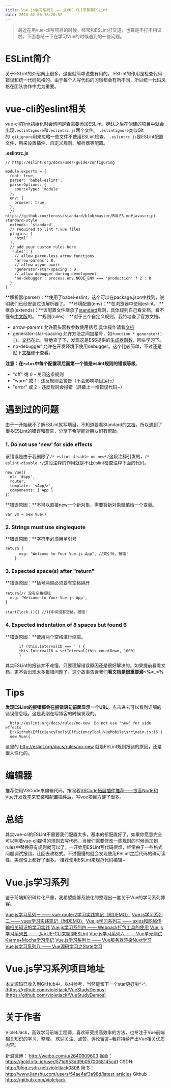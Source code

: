 ```yaml
---
title: Vue.js学习系列五 —— 从VUE-CLI来聊聊ESLint
date: 2018-02-06 16:20:52
---
```


> 最近在用vue-cli写项目的时候，经常和ESLint打交道，也算是不打不相识啦。下面总结一下在学习Vue的时候遇到的一些问题。

# ESLint简介
关于ESLint的介绍网上很多，这里就简单说些有用的。
ESLint的作用是检查代码错误和统一代码风格的。由于每个人写代码的习惯都会有所不同，所以统一代码风格在团队协作中尤为重要。

# vue-cli的eslint相关
vue-cli在init初始化时会询问是否需要添加ESLint，确认之后在创建的项目中就会出现`.eslintignore`和`.eslintrc.js`两个文件。
`.eslintignore`类似Git的`.gitignore`用来忽略一些文件不使用ESLint检查。
`.eslintrc.js`是ESLint配置文件，用来设置插件、自定义规则、解析器等配置。

**.eslintrc.js**
```
// http://eslint.org/docs/user-guide/configuring

module.exports = {
  root: true,
  parser: 'babel-eslint',
  parserOptions: {
    sourceType: 'module'
  },
  env: {
    browser: true,
  },
  // https://github.com/feross/standard/blob/master/RULES.md#javascript-standard-style
  extends: 'standard',
  // required to lint *.vue files
  plugins: [
    'html'
  ],
  // add your custom rules here
  'rules': {
    // allow paren-less arrow functions
    'arrow-parens': 0,
    // allow async-await
    'generator-star-spacing': 0,
    // allow debugger during development
    'no-debugger': process.env.NODE_ENV === 'production' ? 2 : 0
  }
}
```
**解析器(parser)：**使用了babel-eslint，这个可以在package.json中找到，说明我们已经安装过该解析器了。
**环境配置(env)：**在浏览器中使用eslint。
**继承(extends)：**该配置文件继承了[standard](https://github.com/feross/standard/blob/master/RULES.md#javascript-standard-style)规则，具体规则自己看文档，看不懂有[中文版](https://github.com/feross/standard/blob/master/docs/RULES-zhcn.md)的。
**规则(rules)：**对于三个自定义规则，我特地查了官方文档。
> 
* arrow-parems 允许箭头函数参数使用括号,具体操作请看[文档](http://eslint.org/docs/rules/arrow-parens)
* generator-star-spacing 允许方法之间加星号，如`function * generator() {}`。[文档](http://eslint.org/docs/rules/generator-star-spacing)在此。特地查了下，发现这是ES6提供的[生成器函数](https://imququ.com/post/generator-function-in-es6.html)，回头学习下。
* no-debugger' 允许在开发环境下使用debugger。这个比较简单，不过还是贴下[文档](http://eslint.org/docs/rules/no-debugger)便于查看。

**注意：**在`rules`中每个配置项后面第一个值是eslint规则的**错误等级**。
* "off" 或 0 - 关闭这条规则
* "warn" 或 1 - 违反规则会警告（不会影响项目运行）
* "error" 或 2 - 违反规则会报错（屏幕上一堆错误代码~）

# 遇到过的问题
由于一开始我不了解ESLint就写项目，不知道要看Standard的[文档](https://github.com/feross/standard/blob/master/docs/RULES-zhcn.md)，所以遇到了很多ESLint的错误和警告，分享下希望能对朋友们有帮助。

### 1. Do not use 'new' for side effects
该错误是由于我删除了`/* eslint-disable no-new*/`这段注释引发的，`/* eslint-disable */`这段注释的作用就是不让eslint检查注释下面的代码。
```
new Vue({
  el: '#app',
  router,
  template: '<App/>',
  components: { App }
})

```
**错误原因：**不可以直接new一个新对象，需要将新对象赋值给一个变量。
```
var vm = new Vue()
```
### 2. Strings must use singlequote
**错误原因：**字符串必须用单引号
```
return {
      msg: "Welcome to Your Vue.js App", //双引号，报错！
    }
```
### 3. Expected space(s) after "return"
**错误原因：**括号两侧必须要有空格隔开
```
return{// 没有空格报错
  msg: 'Welcome to Your Vue.js App', 
}

startClock (){} //){中间没有空格，报错！
```
### 4. Expected indentation of 8 spaces but found 6 
**错误原因：**使用两个空格进行缩进。
```
      if (this.IntervalID === '') {
      this.IntervalID = setInterval(this.countDown, 1000)
      }
```
其实ESLint的报错并不难懂，只要理解错误原因还是很好解决的。如果提前看看文档，更不会出现太多报错问题了。这个故事告诉我们**看文档是很重要滴~%>_<%**
# Tips
**发现ESLint的报错都会在报错语句前面显示一个URL**，点击进去可以看到详细的错误信息哦。这是我刚在写博客的时候发现的。
```
  http://eslint.org/docs/rules/no-new  Do not use 'new' for side effects  
  E:\Github\EfficiencyTools\EfficiencyTool-VueMobile\src\main.js:15:1
  new Vue({
```
这里的 http://eslint.org/docs/rules/no-new 就是ESLint规则报错的原因，还是很人性化的。

# 编辑器
推荐使用VSCode来编辑代码。按照着[VSCode拓展插件推荐——提高Node和Vue开发效率](https://github.com/varHarrie/Dawn-Blossoms/issues/10)来安装和配置插件后，写vue项目方便了很多。

# 总结
其实vue-cli的ESLint不需要我们配置太多，基本的都配置好了，如果你愿意完全可以照着vue-cli提供的规则去写代码。当我们需要修改一些规则的时候添加到rules中替换原有规则就可以了。一开始用ESLint写代码很烦，经常由于一些格式问题调试报错，让回去改格式。不过慢慢的就会发现使用ESLint之后代码的确可读性、美观性上都好了很多。
推荐使用ESLint来规范代码编辑~

# Vue.js学习系列
鉴于前端知识碎片化严重，我希望能够系统化的整理出一套关于Vue的学习系列博客。

[Vue.js学习系列一 —— vue-router2学习实践笔记（附DEMO）](http://www.jianshu.com/p/8013d8d37bd0)
[Vue.js学习系列二 —— vuex学习实践笔记（附DEMO）](http://www.jianshu.com/p/d6f7e11f18af)
[Vue.js学习系列三 —— axios和网络传输相关知识的学习实践](http://www.jianshu.com/p/8e5fb763c3d7)
[Vue.js学习系列四 —— Webpack打包工具的使用](http://www.jianshu.com/p/aef34acd111f)
[Vue.js学习系列五 —— 从VUE-CLI来聊聊ESLint](http://www.jianshu.com/p/efb6fbed6fac)
[Vue.js学习系列六 —— Vue单元测试Karma+Mocha学习笔记](http://www.jianshu.com/p/073d25a3bba0)
[Vue.js学习系列七 —— Vue服务器渲染Nuxt学习](https://www.jianshu.com/p/ba7466d7101a)
[Vue.js学习系列八 —— Vue源码学习之State学习](https://www.jianshu.com/p/15028f91226e)

# Vue.js学习系列项目地址
本文源码已收入到GitHub中，以供参考，当然能留下一个star更好啦^-^。
[https://github.com/violetjack/VueStudyDemos](https://github.com/violetjack/VueStudyDemos)

# 关于作者
VioletJack，高效学习前端工程师，喜欢研究提高效率的方法，也专注于Vue前端相关知识的学习、整理。
欢迎关注、点赞、评论留言~我将持续产出Vue相关优质内容。

新浪微博： http://weibo.com/u/2640909603
掘金：https://gold.xitu.io/user/571d953d39b0570068145cd1
CSDN: http://blog.csdn.net/violetjack0808
简书： http://www.jianshu.com/users/54ae4af3a98d/latest_articles
Github： https://github.com/violetjack